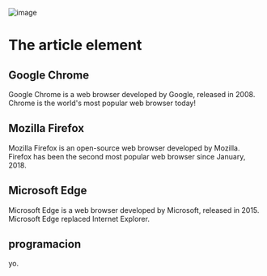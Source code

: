 ![image](https://github.com/user-attachments/assets/e1b3ffdf-4131-4eaf-9626-64325a9ff248)


<!DOCTYPE html>
<html>
<body>

<h1>The article element</h1>

<article>
  <h2>Google Chrome</h2>
  <p>Google Chrome is a web browser developed by Google, released in 2008. Chrome is the world's most popular web browser today!</p>
</article>

<article>
  <h2>Mozilla Firefox</h2>
  <p>Mozilla Firefox is an open-source web browser developed by Mozilla. Firefox has been the second most popular web browser since January, 2018.</p>
</article>

<article>
  <h2>Microsoft Edge</h2>
  <p>Microsoft Edge is a web browser developed by Microsoft, released in 2015. Microsoft Edge replaced Internet Explorer.</p>
  
</article><article>
  <h2>programacion</h2>
  <p>yo.</p>
</article>

</body>
</html>
